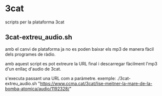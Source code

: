 # 3cat
scripts per la plataforma 3cat



## 3cat-extreu_audio.sh

amb el canvi de plataforma ja no es poden baixar els mp3 de manera fàcil dels programes de ràdio.

amb aquest script es pot extreure la URL final i descarregar fàcilment l'mp3 d'un enllaç d'audio de 3cat.

s'executa passant una URL com a paràmetre.
exemple: ./3cat-extreu_audio.sh "https://www.ccma.cat/3cat/lise-meitner-la-mare-de-la-bomba-atomica/audio/1192328/"

